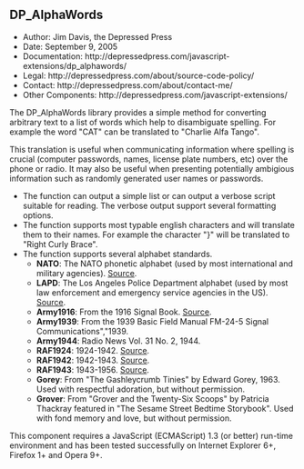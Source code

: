 <h2>DP_AlphaWords</h2>

<ul>	<li>Author: Jim Davis, the Depressed Press</li>
	<li>Date: September 9, 2005</li>
	<li>Documentation: http://depressedpress.com/javascript-extensions/dp_alphawords/</li>
	<li>Legal: http://depressedpress.com/about/source-code-policy/</li>
	<li>Contact: http://depressedpress.com/about/contact-me/</li>
	<li>Other Components: http://depressedpress.com/javascript-extensions/</li>
</ul>

<p>The DP_AlphaWords library provides a simple method for converting arbitrary text to a list of words which help to disambiguate spelling.  For example the word "CAT" can be translated to "Charlie Alfa Tango".</p>

<p>This translation is useful when communicating information where spelling is crucial (computer passwords, names, license plate numbers, etc) over the phone or radio.  It may also be useful when presenting potentially ambigious information such as randomly generated user names or passwords.</p>

<ul>	<li>The function can output a simple list or can output a verbose script suitable for reading.  The verbose output support several formatting options.</li>
	<li>The function supports most typable english characters and will translate them to their names.  For example the character "}" will be translated to "Right Curly Brace".</li>
	<li>The function supports several alphabet standards.
		<ul><li><strong>NATO</strong>: The NATO phonetic alphabet (used by most international and military agencies).  <a href="http://en.wikipedia.org/wiki/NATO_phonetic_alphabet">Source</a>.</li>
			<li><strong>LAPD</strong>: The Los Angeles Police Department alphabet (used by most law enforcement and emergency service agencies in the US).  <a href="http://en.wikipedia.org/wiki/LAPD_phonetic_alphabet">Source</a>.</li>
			<li><strong>Army1916</strong>: From the 1916 Signal Book.  <a href="http://gordon.army.mil/ocos/Museum/alpha.asp">Source</a>.</li>
			<li><strong>Army1939</strong>: From the 1939 Basic Field Manual FM-24-5 Signal Communications","1939.</li>
			<li><strong>Army1944</strong>: Radio News Vol. 31 No. 2, 1944.</li>
			<li><strong>RAF1924</strong>: 1924-1942.  <a href="http://en.wikipedia.org/wiki/RAF_phonetic_alphabet">Source</a>.</li>
			<li><strong>RAF1942</strong>: 1942-1943.  <a href="http://en.wikipedia.org/wiki/RAF_phonetic_alphabet">Source</a>.</li>
			<li><strong>RAF1943</strong>: 1943-1956.  <a href="http://en.wikipedia.org/wiki/RAF_phonetic_alphabet">Source</a>.</li>
			<li><strong>Gorey</strong>: From "The Gashleycrumb Tinies" by Edward Gorey, 1963.  Used with respectful adoration, but without permission.</li>
			<li><strong>Grover</strong>: From "Grover and the Twenty-Six Scoops" by Patricia Thackray featured in "The Sesame Street Bedtime Storybook".  Used with fond memory and love, but without permission.</li>
		</ul>
	</li>
</ul>

<p>This component requires a JavaScript (ECMAScript) 1.3 (or better) run-time environment and has been tested successfully on Internet Explorer 6+, Firefox 1+ and Opera 9+.</p>